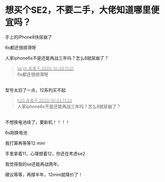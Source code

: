 # 想买个SE2，不要二手，大佬知道哪里便宜吗？


手上的iPhone8快尿崩了&nbsp;&nbsp;<img src="static/image/smiley/default/lol.gif" smilieid="12" border="0" alt="" /><img src="static/image/smiley/default/lol.gif" smilieid="12" border="0" alt="" /><img src="static/image/smiley/default/lol.gif" smilieid="12" border="0" alt="" /><img src="static/image/smiley/default/lol.gif" smilieid="12" border="0" alt="" /><img src="static/image/smiley/default/lol.gif" smilieid="12" border="0" alt="" /><img src="static/image/smiley/default/lol.gif" smilieid="12" border="0" alt="" />

6s都还很顺滑呀

人家iphone6s不是还能再战三年吗？怎么8就尿崩了？<img src="static/image/smiley/default/shocked.gif" smilieid="6" border="0" alt="" />

<div class="quote"><blockquote><font size="2"><a href="https://www.hostloc.com/forum.php?mod=redirect&amp;goto=findpost&amp;pid=9340174&amp;ptid=757535" target="_blank"><font color="#999999">taryn 发表于 2020-10-23 11:21</font></a></font><br />
6s都还很顺滑呀</blockquote></div><br />
型号太旧了一点，12系列买不起&nbsp;&nbsp;<img src="static/image/smiley/default/cry.gif" smilieid="4" border="0" alt="" />

<div class="quote"><blockquote><font size="2"><a href="https://www.hostloc.com/forum.php?mod=redirect&amp;goto=findpost&amp;pid=9340177&amp;ptid=757535" target="_blank"><font color="#999999">h20 发表于 2020-10-23 11:22</font></a></font><br />
人家iphone6s不是还能再战三年吗？怎么8就尿崩了？</blockquote></div><br />
不想换电池续了，要新机！！！！ <img src="static/image/smiley/default/time.gif" smilieid="15" border="0" alt="" />

6s刚换电池

我打算再等等12 mini

手里拿着11，心理想着12，你还在考虑se2

我觉得我的se还能再战两年。<img id="aimg_L9vPP" onclick="zoom(this, this.src, 0, 0, 0)" class="zoom" src="https://cdn.jsdelivr.net/gh/hishis/forum-master/public/images/patch.gif" onmouseover="img_onmouseoverfunc(this)" onload="thumbImg(this)" border="0" alt="" />

建议等等，再撑半年，12mini就降价了！<br />
<br />
<img src="static/image/smiley/default/lol.gif" smilieid="12" border="0" alt="" /><img src="static/image/smiley/default/lol.gif" smilieid="12" border="0" alt="" /><img src="static/image/smiley/default/lol.gif" smilieid="12" border="0" alt="" />

